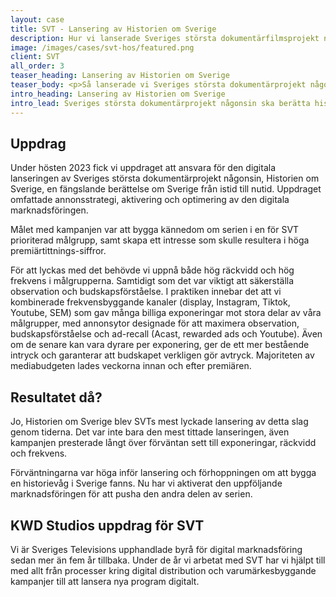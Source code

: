 ```yaml
---
layout: case
title: SVT - Lansering av Historien om Sverige
description: Hur vi lanserade Sveriges största dokumentärfilmsprojekt någonsin
image: /images/cases/svt-hos/featured.png
client: SVT
all_order: 3
teaser_heading: Lansering av Historien om Sverige
teaser_body: <p>Så lanserade vi Sveriges största dokumentärprojekt någonsin</p>
intro_heading: Lansering av Historien om Sverige
intro_lead: Sveriges största dokumentärprojekt någonsin ska berätta historien om Sverige från istid till nutid. Vi stod för den digitala annonsstrategin.
---
```


## Uppdrag

Under hösten 2023 fick vi uppdraget att ansvara för den digitala lanseringen av Sveriges största dokumentärprojekt någonsin, Historien om Sverige, en fängslande berättelse om Sverige från istid till nutid. Uppdraget omfattade annonsstrategi, aktivering och optimering av den digitala marknadsföringen. 

Målet med kampanjen var att bygga kännedom om serien i en för SVT prioriterad målgrupp, samt skapa ett intresse som skulle resultera i höga premiärtittnings-siffror. 

För att lyckas med det behövde vi uppnå både hög räckvidd och hög frekvens i målgrupperna. Samtidigt som det var viktigt att säkerställa observation och budskapsförståelse. I praktiken innebar det att vi kombinerade frekvensbyggande kanaler (display, Instagram, Tiktok, Youtube, SEM) som gav många billiga exponeringar mot stora delar av våra målgrupper, med annonsytor designade för att maximera observation, budskapsförståelse och ad-recall (Acast, rewarded ads och Youtube). Även om de senare kan vara dyrare per exponering, ger de ett mer bestående intryck och garanterar att budskapet verkligen gör avtryck. Majoriteten av mediabudgeten lades veckorna innan och efter premiären. 


## Resultatet då?

Jo, Historien om Sverige blev SVTs mest lyckade lansering av detta slag genom tiderna. Det var inte bara den mest tittade lanseringen, även kampanjen presterade långt över förväntan sett till exponeringar, räckvidd och frekvens. 

Förväntningarna var höga inför lansering och förhoppningen om att bygga en historievåg i Sverige fanns. Nu har vi aktiverat den uppföljande marknadsföringen för att pusha den andra delen av serien. 


## KWD Studios uppdrag för SVT

Vi är Sveriges Televisions upphandlade byrå för digital marknadsföring sedan mer än fem år tillbaka. Under de år vi arbetat med SVT har vi hjälpt till med allt från processer kring digital distribution och varumärkesbyggande kampanjer till att lansera nya program digitalt. 